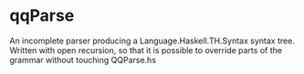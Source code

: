 # qqParse
An incomplete parser producing a Language.Haskell.TH.Syntax syntax tree.
Written with open recursion, so that it is possible to override parts of the
grammar without touching QQParse.hs
